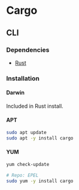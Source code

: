 # Cargo

## CLI

### Dependencies

- [Rust](/rust/README.md)

### Installation

#### Darwin

Included in Rust install.

#### APT

```sh
sudo apt update
sudo apt -y install cargo
```

#### YUM

```sh
yum check-update

# Repo: EPEL
sudo yum -y install cargo
```

<!--
# Cargo
export PATH="$HOME/.cargo/bin:$PATH"
-->
